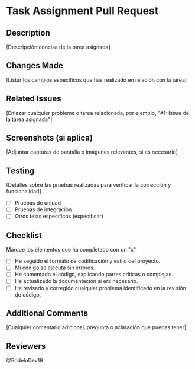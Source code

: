 # Task Assignment Pull Request

## Description
[Descripción concisa de la tarea asignada]

## Changes Made
[Listar los cambios específicos que has realizado en relación con la tarea]

## Related Issues
[Enlazar cualquier problema o tarea relacionada, por ejemplo, "#1: Issue de la tarea asignada"]

## Screenshots (si aplica)
[Adjuntar capturas de pantalla o imágenes relevantes, si es necesario]

## Testing
[Detalles sobre las pruebas realizadas para verificar la corrección y funcionalidad]

- [ ] Pruebas de unidad
- [ ] Pruebas de integración
- [ ] Otros tests específicos (especificar)

## Checklist
Marque los elementos que ha completado con un "x".

- [ ] He seguido el formato de codificación y estilo del proyecto.
- [ ] Mi código se ejecuta sin errores.
- [ ] He comentado el código, explicando partes críticas o complejas.
- [ ] He actualizado la documentación si era necesario.
- [ ] He revisado y corregido cualquier problema identificado en la revisión de código.

## Additional Comments
[Cualquier comentario adicional, pregunta o aclaración que puedas tener]

## Reviewers
@RodeloDev19
